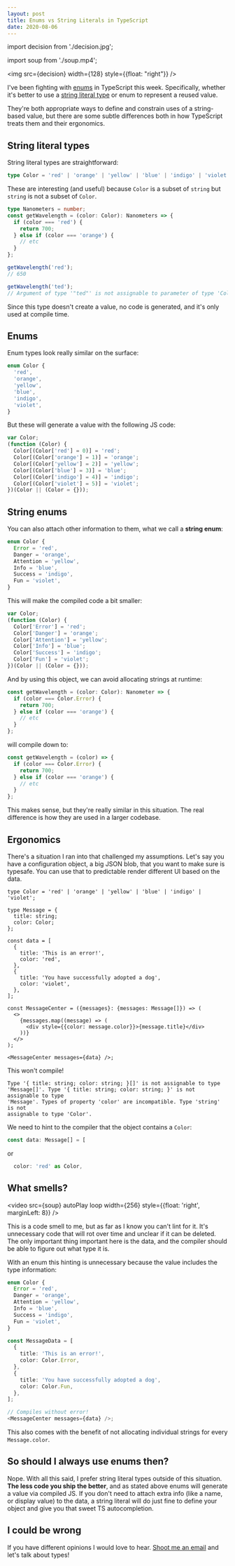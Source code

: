 ```yaml
---
layout: post
title: Enums vs String Literals in TypeScript
date: 2020-08-06
---
```


import decision from './decision.jpg';

import soup from './soup.mp4';

<img src={decision} width={128} style={{float: "right"}} />

I've been fighting with
[enums](https://www.typescriptlang.org/docs/handbook/enums.html) in TypeScript
this week. Specifically, whether it's better to use a
[string literal type](https://www.typescriptlang.org/docs/handbook/literal-types.html)
or enum to represent a reused value.

They're both appropriate ways to define and constrain uses of a string-based
value, but there are some subtle differences both in how TypeScript treats them
and their ergonomics.

## String literal types

String literal types are straightforward:

```ts
type Color = 'red' | 'orange' | 'yellow' | 'blue' | 'indigo' | 'violet';
```

These are interesting (and useful) because `Color` is a subset of `string` but
`string` is not a subset of `Color`.

```ts
type Nanometers = number;
const getWavelength = (color: Color): Nanometers => {
  if (color === 'red') {
    return 700;
  } else if (color === 'orange') {
    // etc
  }
};

getWavelength('red');
// 650

getWavelength('ted');
// Argument of type '"ted"' is not assignable to parameter of type 'Color'.
```

Since this type doesn't create a value, no code is generated, and it's only used
at compile time.

## Enums

Enum types look really similar on the surface:

```ts
enum Color {
  'red',
  'orange',
  'yellow',
  'blue',
  'indigo',
  'violet',
}
```

But these will generate a value with the following JS code:

```ts
var Color;
(function (Color) {
  Color[(Color['red'] = 0)] = 'red';
  Color[(Color['orange'] = 1)] = 'orange';
  Color[(Color['yellow'] = 2)] = 'yellow';
  Color[(Color['blue'] = 3)] = 'blue';
  Color[(Color['indigo'] = 4)] = 'indigo';
  Color[(Color['violet'] = 5)] = 'violet';
})(Color || (Color = {}));
```

## String enums

You can also attach other information to them, what we call a **string enum**:

```ts
enum Color {
  Error = 'red',
  Danger = 'orange',
  Attention = 'yellow',
  Info = 'blue',
  Success = 'indigo',
  Fun = 'violet',
}
```

This will make the compiled code a bit smaller:

```ts
var Color;
(function (Color) {
  Color['Error'] = 'red';
  Color['Danger'] = 'orange';
  Color['Attention'] = 'yellow';
  Color['Info'] = 'blue';
  Color['Success'] = 'indigo';
  Color['Fun'] = 'violet';
})(Color || (Color = {}));
```

And by using this object, we can avoid allocating strings at runtime:

```ts
const getWavelength = (color: Color): Nanometer => {
  if (color === Color.Error) {
    return 700;
  } else if (color === 'orange') {
    // etc
  }
};
```

will compile down to:

```ts
const getWavelength = (color) => {
  if (color === Color.Error) {
    return 700;
  } else if (color === 'orange') {
    // etc
  }
};
```

This makes sense, but they're really similar in this situation. The real
difference is how they are used in a larger codebase.

## Ergonomics

There's a situation I ran into that challenged my assumptions. Let's say you
have a configuration object, a big JSON blob, that you want to make sure is
typesafe. You can use that to predictable render different UI based on the data.

```tsx
type Color = 'red' | 'orange' | 'yellow' | 'blue' | 'indigo' | 'violet';

type Message = {
  title: string;
  color: Color;
};

const data = [
  {
    title: 'This is an error!',
    color: 'red',
  },
  {
    title: 'You have successfully adopted a dog',
    color: 'violet',
  },
];

const MessageCenter = ({messages}: {messages: Message[]}) => (
  <>
    {messages.map((message) => (
      <div style={{color: message.color}}>{message.title}</div>
    ))}
  </>
);

<MessageCenter messages={data} />;
```

This won't compile!

```
Type '{ title: string; color: string; }[]' is not assignable to type
'Message[]'. Type '{ title: string; color: string; }' is not assignable to type
'Message'. Types of property 'color' are incompatible. Type 'string' is not
assignable to type 'Color'.
```

We need to hint to the compiler that the object contains a `Color`:

```ts
const data: Message[] = [
```

or

```ts
  color: 'red' as Color,
```

## What smells?

<video src={soup} autoPlay loop width={256}
style={{float: 'right', marginLeft: 8}} />

This is a code smell to me, but as far as I know you can't lint for it. It's
unnecessary code that will rot over time and unclear if it can be deleted. The
only important thing important here is the data, and the compiler should be able
to figure out what type it is.

With an enum this hinting is unnecessary because the value includes the type
information:

```ts
enum Color {
  Error = 'red',
  Danger = 'orange',
  Attention = 'yellow',
  Info = 'blue',
  Success = 'indigo',
  Fun = 'violet',
}

const MessageData = [
  {
    title: 'This is an error!',
    color: Color.Error,
  },
  {
    title: 'You have successfully adopted a dog',
    color: Color.Fun,
  },
];

// Compiles without error!
<MessageCenter messages={data} />;
```

This also comes with the benefit of not allocating individual strings for every
`Message.color`.

## So should I always use enums then?

Nope. With all this said, I prefer string literal types outside of this
situation. **The less code you ship the better**, and as stated above enums will
generate a value via compiled JS. If you don't need to attach extra info (like a
name, or display value) to the data, a string literal will do just fine to
define your object and give you that sweet TS autocompletion.

## I could be wrong

If you have different opinions I would love to hear.
[Shoot me an email](mailto:cam@campedersen.com?subject=Enums) and let's talk
about types!
